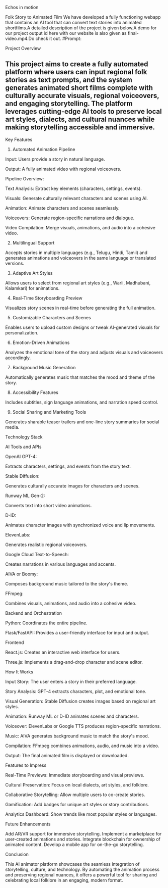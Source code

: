 Echos in motion

Folk Story to Animated Film
We have developed a fully functioning webapp that contains an AI tool that can convert text stories into animated shortfilms.A detailed description of the project is given below.A demo for our project output id here with our website is also given as final-video.mp4.Do check it out.
#Prompt:

Project Overview

This project aims to create a fully automated platform where users can input regional folk stories as text prompts, and the system generates animated short films complete with culturally accurate visuals, regional voiceovers, and engaging storytelling. The platform leverages cutting-edge AI tools to preserve local art styles, dialects, and cultural nuances while making storytelling accessible and immersive.
--

Key Features


1. Automated Animation Pipeline



Input: Users provide a story in natural language.

Output: A fully animated video with regional voiceovers.

Pipeline Overview:


Text Analysis: Extract key elements (characters, settings, events).

Visuals: Generate culturally relevant characters and scenes using AI.

Animation: Animate characters and scenes seamlessly.

Voiceovers: Generate region-specific narrations and dialogue.

Video Compilation: Merge visuals, animations, and audio into a cohesive video.




2. Multilingual Support


Accepts stories in multiple languages (e.g., Telugu, Hindi, Tamil) and generates animations and voiceovers in the same language or translated versions.


3. Adaptive Art Styles


Allows users to select from regional art styles (e.g., Warli, Madhubani, Kalamkari) for animations.


4. Real-Time Storyboarding Preview


Visualizes story scenes in real-time before generating the full animation.


5. Customizable Characters and Scenes


Enables users to upload custom designs or tweak AI-generated visuals for personalization.


6. Emotion-Driven Animations


Analyzes the emotional tone of the story and adjusts visuals and voiceovers accordingly.


7. Background Music Generation


Automatically generates music that matches the mood and theme of the story.


8. Accessibility Features


Includes subtitles, sign language animations, and narration speed control.


9. Social Sharing and Marketing Tools


Generates sharable teaser trailers and one-line story summaries for social media.



Technology Stack


AI Tools and APIs



OpenAI GPT-4:

Extracts characters, settings, and events from the story text.



Stable Diffusion:

Generates culturally accurate images for characters and scenes.



Runway ML Gen-2:

Converts text into short video animations.



D-ID:

Animates character images with synchronized voice and lip movements.



ElevenLabs:

Generates realistic regional voiceovers.



Google Cloud Text-to-Speech:

Creates narrations in various languages and accents.



AIVA or Boomy:

Composes background music tailored to the story's theme.



FFmpeg:

Combines visuals, animations, and audio into a cohesive video.




Backend and Orchestration



Python: Coordinates the entire pipeline.

Flask/FastAPI: Provides a user-friendly interface for input and output.


Frontend



React.js: Creates an interactive web interface for users.

Three.js: Implements a drag-and-drop character and scene editor.



How It Works



Input Story: The user enters a story in their preferred language.

Story Analysis: GPT-4 extracts characters, plot, and emotional tone.

Visual Generation: Stable Diffusion creates images based on regional art styles.

Animation: Runway ML or D-ID animates scenes and characters.

Voiceover: ElevenLabs or Google TTS produces region-specific narrations.

Music: AIVA generates background music to match the story's mood.

Compilation: FFmpeg combines animations, audio, and music into a video.

Output: The final animated film is displayed or downloaded.



Features to Impress



Real-Time Previews: Immediate storyboarding and visual previews.

Cultural Preservation: Focus on local dialects, art styles, and folklore.

Collaborative Storytelling: Allow multiple users to co-create stories.

Gamification: Add badges for unique art styles or story contributions.

Analytics Dashboard: Show trends like most popular styles or languages.



Future Enhancements


Add AR/VR support for immersive storytelling.
Implement a marketplace for user-created animations and stories.
Integrate blockchain for ownership of animated content.
Develop a mobile app for on-the-go storytelling.



Conclusion

This AI animator platform showcases the seamless integration of storytelling, culture, and technology. By automating the animation process and preserving regional nuances, it offers a powerful tool for sharing and celebrating local folklore in an engaging, modern format.
